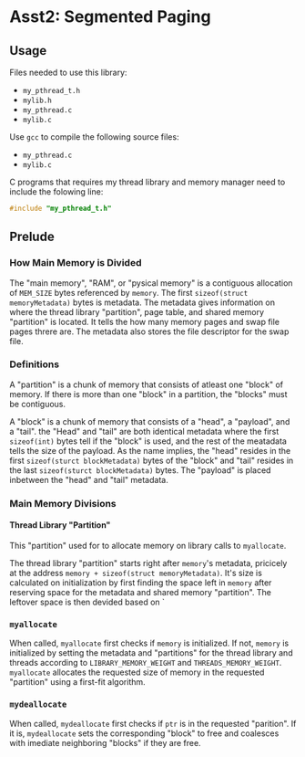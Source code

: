 # Asst2: Segmented Paging

## Usage

Files needed to use this library:

* `my_pthread_t.h`
* `mylib.h`
* `my_pthread.c`
* `mylib.c`

Use `gcc` to compile the following source files:

* `my_pthread.c`
* `mylib.c`

C programs that requires my thread library and memory manager need to include the folowing line:

```c
#include "my_pthread_t.h"
```

## Prelude

### How Main Memory is Divided

The "main memory", "RAM", or "pysical memory" is a contiguous allocation of `MEM_SIZE` bytes referenced  by `memory`. The first `sizeof(struct memoryMetadata)` bytes is metadata. The metadata gives information on where the thread library "partition", page table, and shared memory "partition" is located. It tells the how many memory pages and swap file pages threre are. The metadata also stores the file descriptor for the swap file.

### Definitions

A "partition" is a chunk of memory that consists of atleast one "block" of memory. If there is more than one "block" in a partition, the "blocks" must be contiguous.

A "block" is a chunk of memory that consists of a "head", a "payload", and a "tail". the "Head" and "tail" are both identical metadata where the first `sizeof(int)` bytes tell if the "block" is used, and the rest of the meatadata tells the size of the payload. As the name implies, the "head" resides in the first `sizeof(sturct blockMetadata)` bytes of the "block" and "tail" resides in the last `sizeof(sturct blockMetadata)` bytes. The "payload" is placed inbetween the "head" and "tail" metadata.

### Main Memory Divisions

#### Thread Library "Partition"

This "partition" used for to allocate memory on library calls to `myallocate`.

The thread library "partition" starts right after `memory`'s metadata, pricicely at the address `memory + sizeof(struct memoryMetadata)`. It's size is calculated on initialization by first finding the space left in `memory` after reserving space for the metadata and shared memory "partition". The leftover space is then devided based on `

### `myallocate`

When called, `myallocate` first checks if `memory` is initialized. If not, `memory` is initialized by setting the metadata and "partitions" for the thread library and threads according to `LIBRARY_MEMORY_WEIGHT` and `THREADS_MEMORY_WEIGHT`. `myallocate` allocates the requested size of memory in the requested "partition" using a first-fit algorithm.

### `mydeallocate`

When called, `mydeallocate` first checks if `ptr` is in the requested "parition". If it is, `mydeallocate` sets the corresponding "block" to free and coalesces with imediate neighboring "blocks" if they are free.